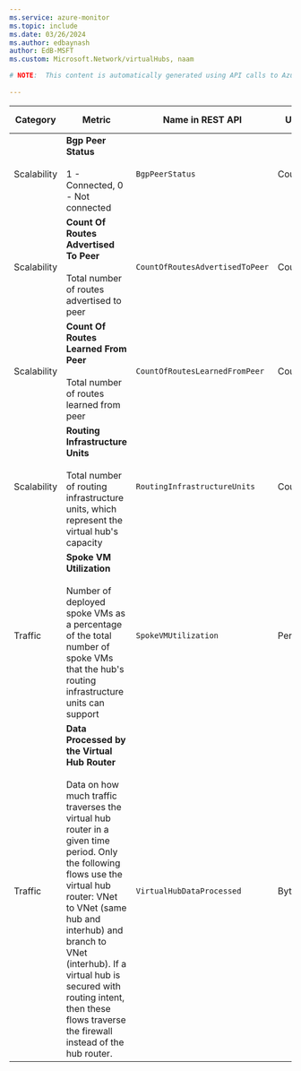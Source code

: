 ```yaml
---
ms.service: azure-monitor
ms.topic: include
ms.date: 03/26/2024
ms.author: edbaynash
author: EdB-MSFT
ms.custom: Microsoft.Network/virtualHubs, naam

# NOTE:  This content is automatically generated using API calls to Azure. Any edits made on these files will be overwritten in the next run of the script. 
 
---
```



|Category|Metric|Name in REST API|Unit|Aggregation|Dimensions|Time Grains|DS Export|
|---|---|---|---|---|---|---|---|
|Scalability|**Bgp Peer Status**<br><br>1 - Connected, 0 - Not connected |`BgpPeerStatus` |Count |Maximum |`routeserviceinstance`, `bgppeerip`, `bgppeertype`|PT5M, PT15M, PT30M, PT1H, PT6H, PT12H, P1D |No|
|Scalability|**Count Of Routes Advertised To Peer**<br><br>Total number of routes advertised to peer |`CountOfRoutesAdvertisedToPeer` |Count |Maximum |`routeserviceinstance`, `bgppeerip`, `bgppeertype`|PT5M, PT15M, PT30M, PT1H, PT6H, PT12H, P1D |No|
|Scalability|**Count Of Routes Learned From Peer**<br><br>Total number of routes learned from peer |`CountOfRoutesLearnedFromPeer` |Count |Maximum |`routeserviceinstance`, `bgppeerip`, `bgppeertype`|PT5M, PT15M, PT30M, PT1H, PT6H, PT12H, P1D |No|
|Scalability|**Routing Infrastructure Units**<br><br>Total number of routing infrastructure units, which represent the virtual hub's capacity |`RoutingInfrastructureUnits` |Count |Maximum |\<none\>|PT5M, PT15M, PT30M, PT1H, PT6H, PT12H, P1D |No|
|Traffic|**Spoke VM Utilization**<br><br>Number of deployed spoke VMs as a percentage of the total number of spoke VMs that the hub's routing infrastructure units can support |`SpokeVMUtilization` |Percent |Maximum |\<none\>|PT5M, PT15M, PT30M, PT1H, PT6H, PT12H, P1D |No|
|Traffic|**Data Processed by the Virtual Hub Router**<br><br>Data on how much traffic traverses the virtual hub router in a given time period. Only the following flows use the virtual hub router: VNet to VNet (same hub and interhub) and branch to VNet (interhub). If a virtual hub is secured with routing intent, then these flows traverse the firewall instead of the hub router. |`VirtualHubDataProcessed` |Bytes |Total |\<none\>|PT5M, PT15M, PT30M, PT1H, PT6H, PT12H, P1D |No|